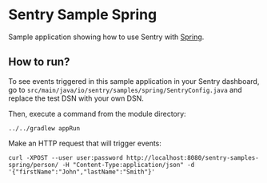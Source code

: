 # Sentry Sample Spring

Sample application showing how to use Sentry with [Spring](http://spring.io/).

## How to run? 

To see events triggered in this sample application in your Sentry dashboard, go to `src/main/java/io/sentry/samples/spring/SentryConfig.java` and replace the test DSN with your own DSN. 

Then, execute a command from the module directory:

```
../../gradlew appRun
```

Make an HTTP request that will trigger events:

```
curl -XPOST --user user:password http://localhost:8080/sentry-samples-spring/person/ -H "Content-Type:application/json" -d '{"firstName":"John","lastName":"Smith"}'
```
